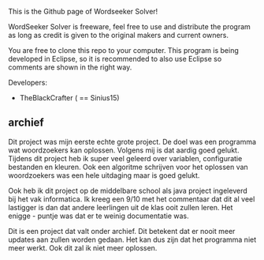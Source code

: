This is the Github page of Wordseeker Solver!

WordSeeker Solver is freeware, feel free to use and distribute the program as long as credit is given to the original makers and current owners.

You are free to clone this repo to your computer. This program is being developed in Eclipse, so it is recommended to also use Eclipse so comments are shown in the right way.

Developers:
- TheBlackCrafter ( == Sinius15)

archief
------
Dit project was mijn eerste echte grote project. De doel was een programma wat woordzoekers kan oplossen. Volgens mij is dat aardig goed gelukt. Tijdens dit project heb ik super veel geleerd over variablen, configuratie bestanden en kleuren. Ook een algoritme schrijven voor het oplossen van woordzoekers was een hele uitdaging maar is goed gelukt.

Ook heb ik dit project op de middelbare school als java project ingeleverd bij het vak informatica. Ik kreeg een 9/10 met het commentaar dat dit al veel lastigger is dan dat andere leerlingen uit de klas ooit zullen leren. Het enigge - puntje was dat er te weinig documentatie was.

Dit is een project dat valt onder archief. Dit betekent dat er nooit meer updates aan zullen worden gedaan. Het kan dus zijn dat het programma niet meer werkt. Ook dit zal ik niet meer oplossen. 
